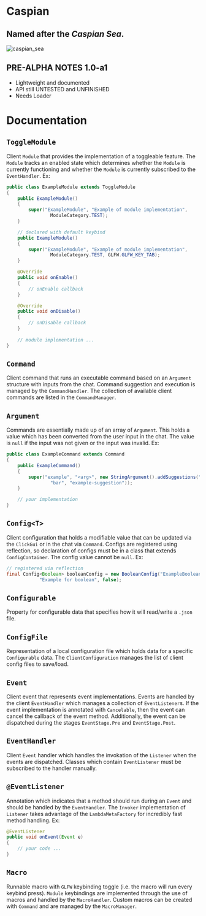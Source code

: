 # Caspian
## Named after the ***Caspian Sea***.
![caspian_sea](https://user-images.githubusercontent.com/68214996/233989780-8754884f-f678-4260-83fd-59fcf294edd2.png)
## PRE-ALPHA NOTES 1.0-a1
- Lightweight and documented
- API still UNTESTED and UNFINISHED
- Needs Loader

# Documentation
## `ToggleModule`
Client `Module` that provides the implementation of a toggleable feature.
The `Module` tracks an enabled state which determines whether the `Module`
is currently functioning and whether the `Module` is currently subscribed
to the `EventHandler`.
Ex:
``` java
public class ExampleModule extends ToggleModule
{
    public ExampleModule()
    {
        super("ExampleModule", "Example of module implementation",
                ModuleCategory.TEST);
    }

    // declared with default keybind
    public ExampleModule()
    {
        super("ExampleModule", "Example of module implementation",
                ModuleCategory.TEST, GLFW.GLFW_KEY_TAB);
    }

    @Override
    public void onEnable()
    {
        // onEnable callback
    }

    @Override
    public void onDisable()
    {
        // onDisable callback 
    }
    
    // module implementation ...
}
```

## `Command`
Client command that runs an executable command based on an `Argument` 
structure with inputs from the chat. Command suggestion and execution is 
managed by the `CommandHandler`. The collection of available client commands 
are listed in the `CommandManager`.

## `Argument`
Commands are essentially made up of an array of `Argument`. This holds a value
which has been converted from the user input in the chat. The value is `null` 
if the input was not given or the input was invalid. Ex:
```java
public class ExampleCommand extends Command
{ 
    public ExampleCommand()
    {
        super("example", "<arg>", new StringArgument().addSuggestions("foo",
                "bar", "example-suggestion"));
    }

    // your implementation
}
```

## `Config<T>`
Client configuration that holds a modifiable value that can be updated via 
the `ClickGui` or in the chat via `Command`. Configs are registered using
reflection, so declaration of configs must be in a class that extends 
`ConfigContainer`. The config value cannot be `null`. Ex:
```java
// registered via reflection
final Config<Boolean> booleanConfig = new BooleanConfig("ExampleBoolean", 
            "Example for boolean", false);
```

## `Configurable`
Property for configurable data that specifies how it will read/write a `.json` 
file. 

## `ConfigFile`
Representation of a local configuration file which holds data for a specific 
`Configurable` data. The `ClientConfiguration` manages the list of client 
config files to save/load.

## `Event`
Client event that represents event implementations. Events are handled by 
the client `EventHandler` which manages a collection of `EventListener`s. If 
the event implementation is annotated with `Cancelable`, then the event can 
cancel the callback of the event method. Additionally, the event can be 
dispatched during the stages `EventStage.Pre` and `EventStage.Post`.

## `EventHandler`
Client `Event` handler which handles the invokation of the `Listener` when 
the events are dispatched. Classes which contain `EventListener` must be 
subscribed to the handler manually.

## `@EventListener`
Annotation which indicates that a method should run during an `Event` and 
should be handled by the `EventHandler`. The `Invoker` implementation of 
`Listener` takes advantage of the `LambdaMetaFactory` for incredibly fast 
method handling. Ex:
```java
@EventListener
public void onEvent(Event e)
{
    // your code ...
}
```

## `Macro`
Runnable macro with `GLFW` keybinding toggle (i.e. the macro will run every 
keybind press). `Module` keybindings are implemented through the use of 
macros  and handled by the `MacroHandler`. Custom macros can be created with 
`Command` and are managed by the `MacroManager`.

